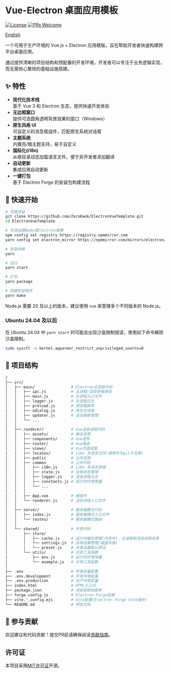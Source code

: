 # Vue-Electron 桌面应用模板

[![License](https://img.shields.io/badge/license-MIT-blue.svg)](LICENSE) [![PRs Welcome](https://img.shields.io/badge/PRs-welcome-brightgreen.svg)](CONTRIBUTING.md)

[English](./README.md)

一个可用于生产环境的 Vue.js + Electron 应用模板，旨在帮助开发者快速构建跨平台桌面应用。

通过提供清晰的项目结构和预配置的开发环境，开发者可以专注于业务逻辑实现，而无需担心繁琐的基础设施搭建。

## ✨ 特性

- **现代化技术栈**  
  基于 Vue 3 和 Electron 生态，提供快速开发体验
- **无边框窗口**  
  提供可选圆角透明背景效果的窗口（Windows）
- **原生风格 UI**  
  可自定义的消息框组件，匹配原生系统对话框
- **主题系统**  
  内置亮/暗主题支持，易于自定义
- **国际化(i18n)**  
  从根目录动态加载语言文件，便于非开发者添加翻译
- **自动更新**  
  集成应用自动更新
- **一键打包**  
  基于 Electron Forge 的安装包构建流程

## 🚀 快速开始

```sh
# 克隆项目
git clone https://github.com/ZeroKwok/ElectronVueTemplate.git
cd ElectronVueTemplate

# 可选设置Node或Electron镜像
npm config set registry https://registry.npmmirror.com
yarn config set electron_mirror https://npmmirror.com/mirrors/electron/

# 安装依赖
yarn

# 运行
yarn start

# 打包
yarn package

# 构建安装程序
yarn make
```

Node.js 需要 20 及以上的版本，建议使用 `nvm` 来管理多个不同版本的 Node.js。

### Ubuntu 24.04 及以后

在 Ubuntu 24.04 中 `yarn start` 时可能会出现沙盒限制错误，使用如下命令解除沙盒限制。

```sh
sudo sysctl -w kernel.apparmor_restrict_unprivileged_userns=0
```

## 🔨 项目结构

```sh
/
├── src/
│   ├── main/                # Electron主进程代码
│   │   ├── ipc.js           # 主进程/渲染进程通信
│   │   ├── main.js          # 主进程入口文件
│   │   ├── logger.js        # 主进程日志
│   │   ├── preload.js       # 预加载脚本
│   │   ├── ndialog.js       # 原生对话框
│   │   ├── updater.js       # 自动更新管理
│   │   └── ...
│   │
│   ├── renderer/            # Vue渲染进程代码
│   │   ├── assets/          # 静态资源
│   │   ├── components/      # Vue组件
│   │   ├── router/          # Vue路由
│   │   ├── views/           # Vue页面视图
│   │   ├── locales/         # i18n 多语言文件(通常作为git子仓库)
│   │   ├── public           # 公共资源
│   │   ├── common           # 公共代码
│   │   │   ├── i18n.js      # i18n 多语言管理
│   │   │   ├── state.js     # 全局状态管理
│   │   │   ├── logger.js    # 渲染进程日志
│   │   │   ├── constants.js # 运行时环境常量
│   │   │   └── ...
│   │   │
│   │   ├── App.vue          # 根组件
│   │   └── renderer.js      # 渲染进程入口文件
│   │
│   ├── server/              # 服务器模式代码
│   │   ├── index.js         # 服务器模式入口文件
│   │   └── routes/          # 服务器模式路由
│   │
│   └── shared/              # 共享代码
│       ├── store/
│       │   ├── cache.js     # 运行时缓存管理(内存中)，主进程和渲染进程共享
│       │   └── settings.js  # 应用设置管理(磁盘存储)
│       │   └── preset.js    # 共享设置默认预设
│       └── utils/           # 共享工具函数
│           ├── env.js       # 运行时环境常量
│           └── example.js   # 示例工具函数
│
├── .env                     # 环境变量配置
├── .env.development         # 开发环境变量
├── .env.production          # 生产环境变量
├── index.html               # HTML入口点
├── package.json             # 项目依赖和脚本
├── forge.config.js          # Electron Forge配置
├── vite.*.config.mjs        # Vite配置(Electron Forge Vite插件)
└── README.md                # 项目文档
```

## 🤝 参与贡献

欢迎建议和代码贡献！提交PR前请确保阅读[贡献指南](CONTRIBUTING.md)。

## 许可证

本项目采用[MIT许可证](LICENSE)开源。
